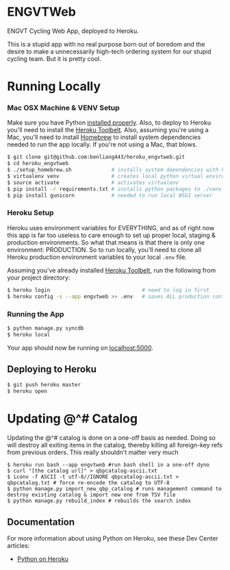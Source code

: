 # ENGVTWeb

ENGVT Cycling Web App, deployed to Heroku.

This is a stupid app with no real purpose born out of boredom and the desire to make a unnecessarily high-tech ordering system for our stupid cycling team.  But it is pretty cool.

# Running Locally

### Mac OSX Machine & VENV Setup

Make sure you have Python [installed properly](http://install.python-guide.org).  Also, to deploy to Heroku you'll need to install the [Heroku Toolbelt](https://toolbelt.heroku.com/).  Also, assuming you're using a Mac, you'll need to install [Homebrew](http://brew.sh/) to install system dependencies needed to run the app locally. If you're not using a Mac, that blows.

```sh
$ git clone git@github.com:benliang443/heroku_engvtweb.git
$ cd heroku_engvtweb
$ ./setup_homebrew.sh             # installs system dependencies with homebrew
$ virtualenv venv                 # creates local python virtual environment
$ source activate                 # activates virtualenv
$ pip install -r requirements.txt # installs python packages to ./venv
$ pip install gunicorn            # needed to run local WSGI server
```

### Heroku Setup

Heroku uses environment variables for EVERYTHING, and as of right now this app is far too useless to care enough to set up proper local, staging & production environments.  So what that means is that there is only one environment: PRODUCTION. 
So to run locally, you'll need to clone all Heroku production environment variables to your local `.env` file.

Assuming you've already installed [Heroku Toolbelt](https://toolbelt.heroku.com/), run the following from your project directory:

```sh
$ heroku login                              # need to log in first
$ heroku config -s --app engvtweb >> .env   # saves ALL production config variables to your local .env file
```

### Running the App

```sh
$ python manage.py syncdb 
$ heroku local
```

Your app should now be running on [localhost:5000](http://localhost:5000/).

## Deploying to Heroku

```sh
$ git push heroku master
$ heroku open
```

# Updating @^# Catalog
Updating the @^# catalog is done on a one-off basis as needed.  Doing so will destroy all exiting items in the catalog,
 thereby killing all foreign-key refs from previous orders. This really shouldn't matter very much

```
$ heroku run bash --app engvtweb #run bash shell in a one-off dyno
$ curl "[the catalog url]" > qbpcatalog-ascii.txt
$ iconv -f ASCII -t utf-8//IGNORE qbpcatalog-ascii.txt > qbpcatalog.txt # force re-encode the catalog to UTF-8
$ python manage.py import_new_qbp_catalog # runs management command to destroy existing catalog & import new one from TSV file
$ python manage.py rebuild_index # rebuilds the search index
```




## Documentation

For more information about using Python on Heroku, see these Dev Center articles:

- [Python on Heroku](https://devcenter.heroku.com/categories/python)

